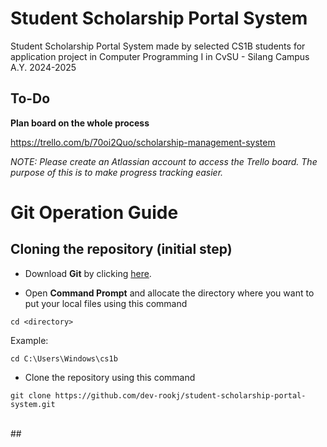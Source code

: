 # Student Scholarship Portal System
Student Scholarship Portal System made by selected CS1B students for application project in Computer Programming I in CvSU - Silang Campus A.Y. 2024-2025

## To-Do
**Plan board on the whole process**

https://trello.com/b/70oi2Quo/scholarship-management-system

*NOTE: Please create an Atlassian account to access the Trello board. The purpose of this is to make progress tracking easier.*

# Git Operation Guide<br/>

## Cloning the repository (initial step)
- Download **Git** by clicking [here](https://git-scm.com/downloads/win).

- Open **Command Prompt** and allocate the directory where you want to put your local files using this command
```
cd <directory>
```
Example:
```
cd C:\Users\Windows\cs1b
```
- Clone the repository using this command
```
git clone https://github.com/dev-rookj/student-scholarship-portal-system.git
```
<br/>
##
